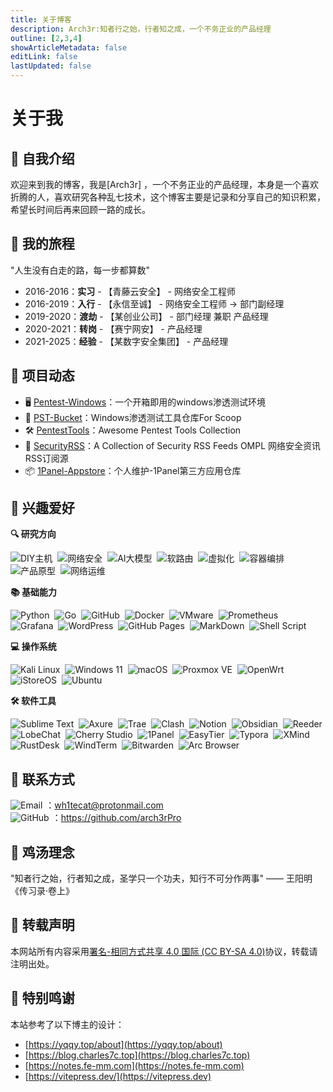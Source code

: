 ```yaml
---
title: 关于博客
description: Arch3r:知者行之始，行者知之成，一个不务正业的产品经理
outline: [2,3,4]
showArticleMetadata: false
editLink: false
lastUpdated: false
---
```

# 关于我

## 👋 自我介绍

  欢迎来到我的博客，我是[Arch3r] <sup><Badge type="tip" text="摸鱼版" class="small"/></sup>，一个不务正业的产品经理，本身是一个喜欢折腾的人，喜欢研究各种乱七技术，这个博客主要是记录和分享自己的知识积累，希望长时间后再来回顾一路的成长。

## 🚴 我的旅程

"人生没有白走的路，每一步都算数"

- 2016-2016：**实习** - 【青藤云安全】 - 网络安全工程师 <sup><Badge type="tip" text="菜鸡版" class="small"/></sup>
- 2016-2019：**入行** - 【永信至诚】 - 网络安全工程师 -> 部门副经理 <sup><Badge type="tip" text="24k纯混" class="small"/></sup>
- 2019-2020：**渡劫** - 【某创业公司】 - 部门经理 兼职 产品经理  <sup><Badge type="tip" text="啥都得干" class="small"/></sup>
- 2020-2021：**转岗** - 【赛宁网安】 - 产品经理  <sup><Badge type="tip" text="还行吧" class="small"/></sup>
- 2021-2025：**经验** - 【某数字安全集团】 - 产品经理 <sup><Badge type="tip" text="咸鱼版" class="small"/></sup>

## 📂 项目动态

- 🖥️ [Pentest-Windows](https://github.com/arch3rPro/Pentest-Windows)：一个开箱即用的windows渗透测试环境
- 🧰 [PST-Bucket](https://github.com/arch3rPro/PST-Bucket)：Windows渗透测试工具仓库For Scoop
- 🛠️ [PentestTools](https://github.com/arch3rPro/PentestTools)：Awesome Pentest Tools Collection
- 📰 [SecurityRSS](https://github.com/arch3rPro/SecurityRSS)：A Collection of Security RSS Feeds OMPL 网络安全资讯RSS订阅源
- 📦 [1Panel-Appstore](https://github.com/arch3rPro/1Panel-Appstore)：个人维护-1Panel第三方应用仓库

## 🎯 兴趣爱好

**🔍 研究方向**

<p>
    <img src="https://img.shields.io/badge/-DIY%E4%B8%BB%E6%9C%BA-FF9900?logo=pcgamingwiki&logoColor=white" alt="DIY主机" style="display: inline-block;" />&nbsp;
    <img src="https://img.shields.io/badge/-%E7%BD%91%E7%BB%9C%E5%AE%89%E5%85%A8-4E9A06?logo=fsecure&logoColor=white" alt="网络安全" style="display: inline-block;" />&nbsp;
    <img src="https://img.shields.io/badge/-AI%E5%A4%A7%E6%A8%A1%E5%9E%8B-FF6D00?logo=openai&logoColor=white" alt="AI大模型" style="display: inline-block;" />&nbsp;
    <img src="https://img.shields.io/badge/-%E8%BD%AF%E8%B7%AF%E7%94%B1-00B5E2?logo=openwrt&logoColor=white" alt="软路由" style="display: inline-block;" />&nbsp;
    <img src="https://img.shields.io/badge/-%E8%99%9A%E6%8B%9F%E5%8C%96-607078?logo=vmware&logoColor=white" alt="虚拟化" style="display: inline-block;" />&nbsp;
    <img src="https://img.shields.io/badge/-%E5%AE%B9%E5%99%A8%E7%BC%96%E6%8E%92-2496ED?logo=docker&logoColor=white" alt="容器编排" style="display: inline-block;" />&nbsp;
    <img src="https://img.shields.io/badge/-%E4%BA%A7%E5%93%81%E5%8E%9F%E5%9E%8B-FF5722?logo=adobexd&logoColor=white" alt="产品原型" style="display: inline-block;" />&nbsp;
    <img src="https://img.shields.io/badge/-%E7%BD%91%E7%BB%9C%E8%BF%90%E7%BB%B4-0091EA?logo=cisco&logoColor=white" alt="网络运维" style="display: inline-block;" />&nbsp;
</p>


**📚 基础能力**

<p>
    <img src="https://img.shields.io/badge/-Python-A9A9A9?logo=Python&logoColor=3776AB" alt="Python" style="display: inline-block;" />&nbsp;
    <img src="https://img.shields.io/badge/-Go-DCDCDC?logo=Go&logoColor=00ADD8" alt="Go" style="display: inline-block;" />&nbsp;
    <img src="https://img.shields.io/badge/-GitHub-181717?logo=GitHub&logoColor=FFF" alt="GitHub" style="display: inline-block;" />&nbsp;
    <img src="https://img.shields.io/badge/-Docker-2496ED?logo=Docker&logoColor=FFF" alt="Docker" style="display: inline-block;" />&nbsp;
    <img src="https://img.shields.io/badge/-VMware-607078?logo=VMware&logoColor=FFF" alt="VMware" style="display: inline-block;" />&nbsp;
    <img src="https://img.shields.io/badge/-Prometheus-C0C0C0?logo=Prometheus&logoColor=E6522C" alt="Prometheus" style="display: inline-block;" />&nbsp;
    <img src="https://img.shields.io/badge/-Grafana-DCDCDC?logo=Grafana&logoColor=F46800" alt="Grafana" style="display: inline-block;" />&nbsp;
    <img src="https://img.shields.io/badge/-WordPress-21759B?logo=WordPress&logoColor=FFF" alt="WordPress" style="display: inline-block;" />&nbsp;
    <img src="https://img.shields.io/badge/-GitHub%20Pages-222?logo=GitHub-Pages&logoColor=FFF" alt="GitHub Pages" style="display: inline-block;" />&nbsp;
    <img src="https://img.shields.io/badge/-MarkDown-000000?logo=Markdown&logoColor=FFF" alt="MarkDown" style="display: inline-block;" />&nbsp;
    <img src="https://img.shields.io/badge/-Shell_Script-4EAA25?logo=gnu-bash&logoColor=FFF" alt="Shell Script" style="display: inline-block;" />&nbsp;
</p>

**💻 操作系统**

<p>
    <img src="https://img.shields.io/badge/-Kali_Linux-557C94?logo=Kali-Linux&logoColor=white" alt="Kali Linux" style="display: inline-block;" />&nbsp;
    <img src="https://img.shields.io/badge/-Windows_11-0078D6?logo=persistent&logoColor=white" alt="Windows 11" style="display: inline-block;" />&nbsp;
    <img src="https://img.shields.io/badge/-macOS-000000?logo=macOS&logoColor=white" alt="macOS" style="display: inline-block;" />&nbsp;
    <img src="https://img.shields.io/badge/-Proxmox_VE-E57000?logo=Proxmox&logoColor=white" alt="Proxmox VE" style="display: inline-block;" />&nbsp;
    <img src="https://img.shields.io/badge/-OpenWrt-00B5E2?logo=OpenWrt&logoColor=white" alt="OpenWrt" style="display: inline-block;" />&nbsp;
    <img src="https://img.shields.io/badge/-iStoreOS-2496ED?logo=Docker&logoColor=white" alt="iStoreOS" style="display: inline-block;" />&nbsp;
    <img src="https://img.shields.io/badge/-Ubuntu-E95420?logo=Ubuntu&logoColor=white" alt="Ubuntu" style="display: inline-block;" />&nbsp;
</p>

 **🛠️ 软件工具**

<p>
    <img src="https://img.shields.io/badge/-Sublime_Text-FF9800?logo=sublime-text&logoColor=white" alt="Sublime Text" style="display: inline-block;" />&nbsp;
    <img src="https://img.shields.io/badge/-Axure9-FF9900?logo=expertsexchange&logoColor=white" alt="Axure" style="display: inline-block;" />&nbsp;
    <img src="https://img.shields.io/badge/-Trae-007ACC?logo=vscodium&logoColor=white" alt="Trae" style="display: inline-block;" />&nbsp;
    <img src="https://img.shields.io/badge/-Clash_Verge-C565F5?logo=instatus&logoColor=white" alt="Clash" style="display: inline-block;" />&nbsp;
    <img src="https://img.shields.io/badge/-Notion-000000?logo=notion&logoColor=white" alt="Notion" style="display: inline-block;" />&nbsp;
    <img src="https://img.shields.io/badge/-Obsidian-7C3AED?logo=obsidian&logoColor=white" alt="Obsidian" style="display: inline-block;" />&nbsp;
    <img src="https://img.shields.io/badge/-Reeder5-FF9900?logo=rss&logoColor=white" alt="Reeder" style="display: inline-block;" />&nbsp;
    <img src="https://img.shields.io/badge/-LobeChat-C565F5?logo=chatbot&logoColor=white" alt="LobeChat" style="display: inline-block;" />&nbsp;
    <img src="https://img.shields.io/badge/-Cherry_Studio-FF6D00?logo=openaigym&logoColor=white" alt="Cherry Studio" style="display: inline-block;" />&nbsp;
    <img src="https://img.shields.io/badge/-1Panel-2496ED?logo=docker&logoColor=white" alt="1Panel" style="display: inline-block;" />&nbsp;
    <img src="https://img.shields.io/badge/-EasyTier-00B5E2?logo=wireguard&logoColor=white" alt="EasyTier" style="display: inline-block;" />&nbsp;
    <img src="https://img.shields.io/badge/-Typora-000000?logo=markdown&logoColor=white" alt="Typora" style="display: inline-block;" />&nbsp;
    <img src="https://img.shields.io/badge/-XMind-F13D2B?logo=docsdotrs&logoColor=white" alt="XMind" style="display: inline-block;" />&nbsp;
    <img src="https://img.shields.io/badge/-RustDesk-3F4FF0?logo=rustdesk&logoColor=white" alt="RustDesk" style="display: inline-block;" />&nbsp;
    <img src="https://img.shields.io/badge/-WindTerm-F6001F?logo=iterm2&logoColor=white" alt="WindTerm" style="display: inline-block;" />&nbsp;
    <img src="https://img.shields.io/badge/-Bitwarden-175DDC?logo=bitwarden&logoColor=white" alt="Bitwarden" style="display: inline-block;" />&nbsp;
    <img src="https://img.shields.io/badge/-Arc_Browser-FF6D00?logo=arc&logoColor=white" alt="Arc Browser" style="display: inline-block;" />&nbsp;
</p>

## 📮 联系方式

<p>
    <img src="https://img.shields.io/badge/-Mail_To-8B89CC?logo=protonmail&logoColor=white" alt="Email" style="display: inline-block; margin-right: 5px;" />：<a href="mailto:wh1tecat@protonmail.com">wh1tecat@protonmail.com</a><br/>
    <img src="https://img.shields.io/badge/-Github-2496ED?logo=github&logoColor=white" alt="GitHub" style="display: inline-block; margin-right: 5px;" />：<a href="https://github.com/arch3rPro">https://github.com/arch3rPro</a>
</p>

## 🍲 鸡汤理念

"知者行之始，行者知之成，圣学只一个功夫，知行不可分作两事"
                            —— 王阳明 《传习录·卷上》


## 📜 转载声明

本网站所有内容采用[署名-相同方式共享 4.0 国际 (CC BY-SA 4.0)](https://creativecommons.org/licenses/by/4.0/legalcode.zh-hans)协议，转载请注明出处。

## 🙏 特别鸣谢

本站参考了以下博主的设计：

* [https://yqqy.top/about](https://yqqy.top/about)
* [https://blog.charles7c.top](https://blog.charles7c.top)
* [https://notes.fe-mm.com](https://notes.fe-mm.com)
* [https://vitepress.dev/](https://vitepress.dev)